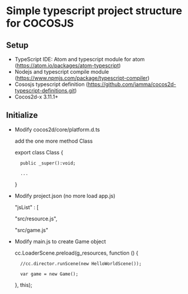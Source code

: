 # Simple typescript project structure for COCOSJS

## Setup

- TypeScript IDE: Atom and typescript module for atom (https://atom.io/packages/atom-typescript)
- Nodejs and typescript compile module (https://www.npmjs.com/package/typescript-compiler)
- Cososjs typescript definition (https://github.com/jamma/cocos2d-typescript-definitions.git)
- Cocos2d-x 3.11.1+

## Initialize

- Modify cocos2d/core/platform.d.ts

	add the one more method Class
	
	export class Class {
	
		public _super():void;
		
		...
		
	}
	
- Modify project.json (no more load app.js)

	"jsList" : [
	
	"src/resource.js",
	
	"src/game.js"
	
- Modify main.js to create Game object

	cc.LoaderScene.preload(g_resources, function () {
	
		//cc.director.runScene(new HelloWorldScene()); 
		
		var game = new Game();
		
	}, this);
		